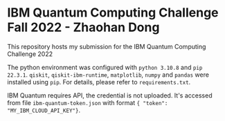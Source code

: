 # IBM Quantum Computing Challenge Fall 2022 - Zhaohan Dong
This repository hosts my submission for the IBM Quantum Computing Challenge 2022 <br />

The python environment was configured with `python 3.10.8` and `pip 22.3.1`. `qiskit`, `qiskit-ibm-runtime`, `matplotlib`, `numpy` and `pandas` were installed using `pip`. For details, please refer to `requirements.txt`.

IBM Quantum requires API, the credential is not uploaded. It's accessed from file `ibm-quantum-token.json` with format `{ "token": "MY_IBM_CLOUD_API_KEY"}`.
